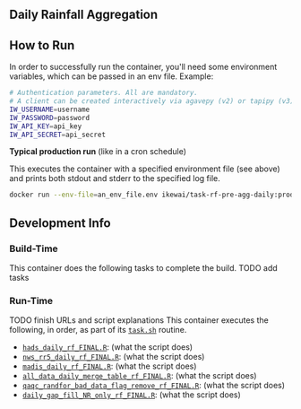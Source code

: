 ## Daily Rainfall Aggregation

## How to Run

In order to successfully run the container, you'll need some environment variables, which can be passed in an env file.
Example:
```sh
# Authentication parameters. All are mandatory.
# A client can be created interactively via agavepy (v2) or tapipy (v3).
IW_USERNAME=username
IW_PASSWORD=password
IW_API_KEY=api_key
IW_API_SECRET=api_secret
```

**Typical production run** (like in a cron schedule)

This executes the container with a specified environment file (see above) and prints both stdout and stderr to the specified log file.
```sh
docker run --env-file=an_env_file.env ikewai/task-rf-pre-agg-daily:prod > rf_daily_aggregation_output.log` 2>&1
```

## Development Info

### Build-Time
This container does the following tasks to complete the build.
TODO add tasks

### Run-Time
TODO finish URLs and script explanations
This container executes the following, in order, as part of its [`task.sh`](/scripts/task.sh) routine.
* [`hads_daily_rf_FINAL.R`](): (what the script does)
* [`nws_rr5_daily_rf_FINAL.R`](): (what the script does)
* [`madis_daily_rf_FINAL.R`](): (what the script does)
* [`all_data_daily_merge_table_rf_FINAL.R`](): (what the script does)
* [`qaqc_randfor_bad_data_flag_remove_rf_FINAL.R`](): (what the script does)
* [`daily_gap_fill_NR_only_rf_FINAL.R`](): (what the script does)